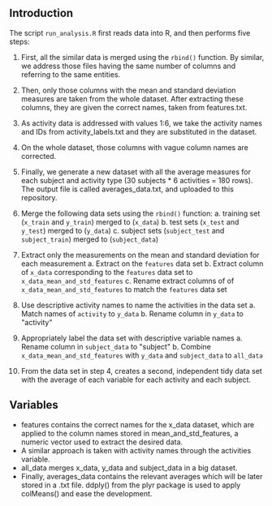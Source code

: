 
## Introduction

The script `run_analysis.R` first reads data into R, and then performs five steps:

1. First, all the similar data is merged using the `rbind()` function. By similar, we address those files having the same number of columns and referring to the same entities.

2. Then, only those columns with the mean and standard deviation measures are taken from the whole dataset. After extracting these columns, they are given the correct names, taken from features.txt.

3. As activity data is addressed with values 1:6, we take the activity names and IDs from activity_labels.txt and they are substituted in the dataset.

4. On the whole dataset, those columns with vague column names are corrected.

5. Finally, we generate a new dataset with all the average measures for each subject and activity type (30 subjects * 6 activities = 180 rows). The output file is called averages_data.txt, and uploaded to this repository.

1. Merge the following data sets using the `rbind()` function:
  a. training set (`x_train` and `y_train`) merged to (`x_data`)
  b. test sets (`x_test` and `y_test`) merged to (`y_data`)
  c. subject sets (`subject_test` and `subject_train`) merged to (`subject_data`)
2. Extract only the measurements on the mean and standard deviation for each measurement
  a. Extract on the `features` data set
  b. Extract column of `x_data` corresponding to the `features` data set to `x_data_mean_and_std_features`
  c. Rename extract columns of of `x_data_mean_and_std_features` to match the `features` data set
3. Use descriptive activity names to name the activities in the data set
  a. Match names of `activity` to `y_data`
  b. Rename column in `y_data` to "activity"
4. Appropriately label the data set with descriptive variable names
  a. Rename column in `subject_data` to "subject"
  b. Combine `x_data_mean_and_std_features` with `y_data` and `subject_data` to `all_data`
5. From the data set in step 4, creates a second, independent tidy data set with the average of each variable for each activity and each subject.

## Variables 

* features contains the correct names for the x_data dataset, which are applied to the column names stored in mean_and_std_features, a numeric vector used to extract the desired data.
* A similar approach is taken with activity names through the activities variable.
* all_data merges x_data, y_data and subject_data in a big dataset.
* Finally, averages_data contains the relevant averages which will be later stored in a .txt file. ddply() from the plyr package is used to apply colMeans() and ease the development.
